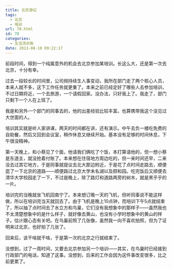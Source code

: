 ```yaml
---
title: 北京游记
tags:
  - 北京
  - 培训
url: 78.html
id: 78
categories:
  - 生活流水账
date: 2013-08-10 09:22:17
---
```


前段时间，得到一个纯属意外的机会去北京参加某培训。长这么大，还是第一次去北京，十分有幸。 
<!-- more -->
过去一段较长的时间里，公司频持续生人事变动，我所在部门走了两个核心人员，本来人就不多，这下工作任务就更重了。本来之前已经定好了哪些人去参加培训，不过日期将近，一个去旅游，一个请假回家。没办法，只好我上了。我走了，部门只剩下一个人在上班了。 

我是和另外一个部门的同事去的，他的出差经验比较丰富。也算携带我这个没见过大世面的人。 

培训其实就是听人家讲课，两天的时间都在讲，还有演示。中午去负一楼吃免费的自助餐，然后又回到会议室，稍作休息又继续开始。基本没有足够的时间休息，下午很没精神。 

第一天晚上，和小蔡见了个面，他请我们俩吃了个饭，本打算请他的，但一想小蔡是东道主，就没抢着付账了。本来想在住宿地方周边吃的，但一来时间还早，二来没去过其它地方，于是同事就提议去北大那边附近，于是花了点时间走路去，顺便逛了一下北京的道路——顺便路过北京大学未名湖以及颐和园。吃完饭后又顺便去清华大学校园走了一下，不过是晚上，除了路灯和道路两旁的树木，就是黑乎乎的一片。 

培训完的当晚就坐飞机回南宁了。本来想订晚一天的飞机，但听同事说不能这样做，所以在培训完当天就回去了。由于飞机是晚上10点钟，而培训下午5点就结束了，所以抽了点时间去了水立方和鸟巢，它们没有我想象中的那样子——虽然我也不太清楚想象中的是什么样子，就好像去黄山，也没有小学时想象中的黄山的样子。估计跟心态有关吧。在鸟巢前照了几张像，虽然我一向不喜欢拍照，但为了证明来过北京，也好拍了几张了。 

回来后，该干啥就干啥，于是第一次的北京之行就结束了。 

没想到，过了一周时间，又要去北京参加另一个培训——其实，在鸟巢时已经接到行政部门的电话，知道了这事。没想到，后来的工作会因为这件事改变很多，比之前更累了。
